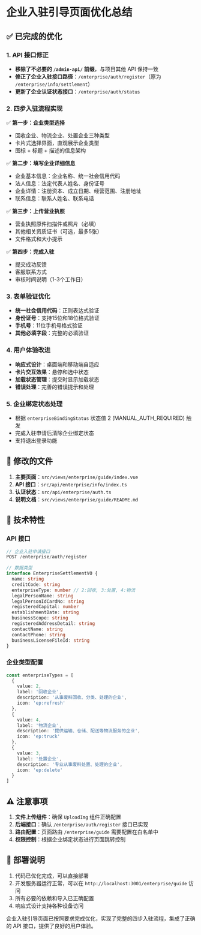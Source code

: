 # 企业入驻引导页面优化总结

## ✅ 已完成的优化

### 1. API 接口修正
- **移除了不必要的 `/admin-api/` 前缀**，与项目其他 API 保持一致
- **修正了企业入驻接口路径**：`/enterprise/auth/register`（原为 `/enterprise/info/settlement`）
- **更新了企业认证状态接口**：`/enterprise/auth/status`

### 2. 四步入驻流程实现
✅ **第一步：企业类型选择**
- 回收企业、物流企业、处置企业三种类型
- 卡片式选择界面，直观展示企业类型
- 图标 + 标题 + 描述的信息架构

✅ **第二步：填写企业详细信息**
- 企业基本信息：企业名称、统一社会信用代码
- 法人信息：法定代表人姓名、身份证号
- 企业详情：注册资本、成立日期、经营范围、注册地址
- 联系信息：联系人姓名、联系电话

✅ **第三步：上传营业执照**
- 营业执照原件扫描件或照片（必填）
- 其他相关资质证书（可选，最多5张）
- 文件格式和大小提示

✅ **第四步：完成入驻**
- 提交成功反馈
- 客服联系方式
- 审核时间说明（1-3个工作日）

### 3. 表单验证优化
- **统一社会信用代码**：正则表达式验证
- **身份证号**：支持15位和18位格式验证
- **手机号**：11位手机号格式验证
- **其他必填字段**：完整的必填验证

### 4. 用户体验改进
- **响应式设计**：桌面端和移动端自适应
- **卡片交互效果**：悬停和选中状态
- **加载状态管理**：提交时显示加载状态
- **错误处理**：完善的错误提示和处理

### 5. 企业绑定状态处理
- 根据 `enterpriseBindingStatus` 状态值 2 (MANUAL_AUTH_REQUIRED) 触发
- 完成入驻申请后清除企业绑定状态
- 支持退出登录功能

## 📁 修改的文件

1. **主要页面**：`src/views/enterprise/guide/index.vue`
2. **API 接口**：`src/api/enterprise/info/index.ts`
3. **认证状态**：`src/api/enterprise/auth.ts`
4. **说明文档**：`src/views/enterprise/guide/README.md`

## 🔧 技术特性

### API 接口
```typescript
// 企业入驻申请接口
POST /enterprise/auth/register

// 数据类型
interface EnterpriseSettlementVO {
  name: string
  creditCode: string
  enterpriseType: number // 2:回收, 3:处置, 4:物流
  legalPersonName: string
  legalPersonIdCardNo: string
  registeredCapital: number
  establishmentDate: string
  businessScope: string
  registeredAddressDetail: string
  contactName: string
  contactPhone: string
  businessLicenseFileId: string
}
```

### 企业类型配置
```typescript
const enterpriseTypes = [
  {
    value: 2,
    label: '回收企业',
    description: '从事废料回收、分类、处理的企业',
    icon: 'ep:refresh'
  },
  {
    value: 4,
    label: '物流企业',
    description: '提供运输、仓储、配送等物流服务的企业',
    icon: 'ep:truck'
  },
  {
    value: 3,
    label: '处置企业',
    description: '专业从事废料处置、处理的企业',
    icon: 'ep:delete'
  }
]
```

## ⚠️ 注意事项

1. **文件上传组件**：确保 `UploadImg` 组件正确配置
2. **后端接口**：确认 `/enterprise/auth/register` 接口已实现
3. **路由配置**：页面路由 `/enterprise/guide` 需要配置在白名单中
4. **权限控制**：根据企业绑定状态进行页面跳转控制

## 🚀 部署说明

1. 代码已优化完成，可以直接部署
2. 开发服务器运行正常，可以在 `http://localhost:3001/enterprise/guide` 访问
3. 所有必要的依赖和导入已正确配置
4. 响应式设计支持各种设备访问

企业入驻引导页面已按照要求完成优化，实现了完整的四步入驻流程，集成了正确的 API 接口，提供了良好的用户体验。 